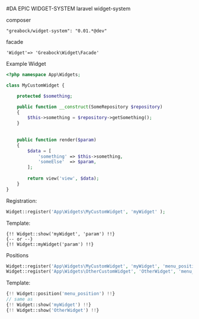 #DA EPIC WIDGET-SYSTEM
laravel widget-system

composer

```
"greabock/widget-system": "0.01.*@dev"
```


facade
```
'Widget'=> 'Greabock\Widget\Facade'
```


Example Widget
```php
<?php namespace App\Widgets;

class MyCustomWidget { 

	protected $something;

	public function __construct(SomeRepository $repository)
	{
		$this->something = $repository->getSomething();
	}
	
	
	public function render($param)
	{
		$data = [
			'something' => $this->something,
			'someElse'  => $param,
		];
		
		return view('view', $data);
	}
}

```


Registration:
```php
Widget::register('App\Widgets\MyCustomWidget', 'myWidget' );
```

Template:
```tpl
{!! Widget::show('myWidget', 'param') !!}
{-- or --}
{!! Widget::myWidget('param') !!}
```

Positions
```php
Widget::register('App\Widgets\MyCustomWidget', 'myWidget', 'menu_position', 1 );
Widget::register('App\Widgets\OtherCustomWidget', 'OtherWidget', 'menu_position', 2 );
```

Template:

```php
{!! Widget::position('menu_position') !!}
// same as
{!! Widget::show('myWidget') !!}
{!! Widget::show('OtherWidget') !!}
```

